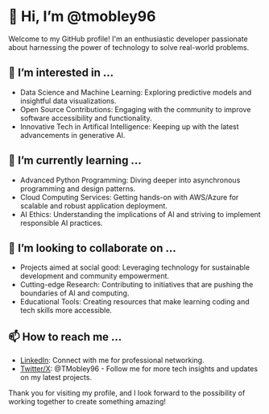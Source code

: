 # 👋 Hi, I’m @tmobley96

Welcome to my GitHub profile! I'm an enthusiastic developer passionate about harnessing the power of technology to solve real-world problems.

## 👀 I’m interested in ...

- Data Science and Machine Learning: Exploring predictive models and insightful data visualizations.
- Open Source Contributions: Engaging with the community to improve software accessibility and functionality.
- Innovative Tech in Artifical Intelligence: Keeping up with the latest advancements in generative AI.

## 🌱 I’m currently learning ...

- Advanced Python Programming: Diving deeper into asynchronous programming and design patterns.
- Cloud Computing Services: Getting hands-on with AWS/Azure for scalable and robust application deployment.
- AI Ethics: Understanding the implications of AI and striving to implement responsible AI practices.

## 💞️ I’m looking to collaborate on ...

- Projects aimed at social good: Leveraging technology for sustainable development and community empowerment.
- Cutting-edge Research: Contributing to initiatives that are pushing the boundaries of AI and computing.
- Educational Tools: Creating resources that make learning coding and tech skills more accessible.

## 📫 How to reach me ...

- [LinkedIn](https://www.linkedin.com/in/1tmobley/): Connect with me for professional networking.
- [Twitter/X](https://twitter.com/TMobley96): @TMobley96 - Follow me for more tech insights and updates on my latest projects.

Thank you for visiting my profile, and I look forward to the possibility of working together to create something amazing!





